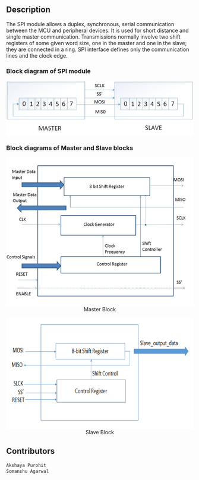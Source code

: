 ## Description
The SPI module allows a duplex, synchronous, serial communication between the MCU and peripheral
devices. It is used for short distance and single master communication. Transmissions normally involve two shift registers of some given word size, one in the master and one in
the slave; they are connected in a ring. SPI interface defines only the communication lines and the clock edge.

### Block diagram of SPI module
<img src="https://raw.githubusercontent.com/akshayapurohit23/Serial-Peripheral-Interface/master/assets/Images/SPI_Block_Diagram.jpg" align="middle" >


### Block diagrams of Master and Slave blocks
<p align="middle">
<img src="https://raw.githubusercontent.com/akshayapurohit23/Serial-Peripheral-Interface/master/assets/Images/MasterModule.jpg" align="middle" height=400>
<br>
 Master Block 
</p>

<p align="middle">
<img src="https://raw.githubusercontent.com/akshayapurohit23/Serial-Peripheral-Interface/master/assets/Images/SlaveModule.png" align="middle" height=300>
<br>
  Slave Block
</p>

## Contributors
```
Akshaya Purohit
Somanshu Agarwal
```
